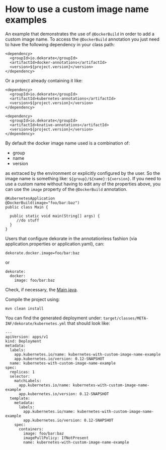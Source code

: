 # How to use a custom image name examples

An example that demonstrates the use of `@DockerBuild` in order to add a custom image name.
To access the `@DockerBuild` annotation you just need to have the following dependency in your
class path:

    <dependency>
      <groupId>io.dekorate</groupId>
      <artifactId>docker-annotations</artifactId>
      <version>${project.version}</version>
    </dependency>
    
Or a project already containing it like:


    <dependency>
      <groupId>io.dekorate</groupId>
      <artifactId>kubernetes-annotations</artifactId>
      <version>${project.version}</version>
    </dependency>
 
    <dependency>
      <groupId>io.dekorate</groupId>
      <artifactId>knative-annotations</artifactId>
      <version>${project.version}</version>
    </dependency>

By default the docker image name used is a combination of:

- group
- name 
- version

as extraced by the environment or explicitly configured by the user. So the image name is something like: `${group}/${name}:${version}`.
If you need to use a custom name without having to edit any of the properties above, you can use the `image` property of the `@DockerBuild` annotation.

```
@KubernetesApplication
@DockerBuild(image="foo/bar:baz")
public class Main {

  public static void main(String[] args) {
     //do stuff
  }
}
```

Users that configure dekorate in the annotationless fashion (via application.properties or application.yaml), can:

```
dekorate.docker.image=foo/bar:baz
```

or 

```
dekorate:
  docker:
    image: foo/bar:baz
```


Check, if necessary, the [Main.java](src/main/java/io/dekorate/examples/kubernetes/Main.java).

Compile the project using:

    mvn clean install
    
You can find the generated deployment under: `target/classes/META-INF/dekorate/kubernetes.yml` that should look like:

```---
---
apiVersion: apps/v1
kind: Deployment
metadata:
  labels:
    app.kubernetes.io/name: kubernetes-with-custom-image-name-example
    app.kubernetes.io/version: 0.12-SNAPSHOT
  name: kubernetes-with-custom-image-name-example
spec:
  replicas: 1
  selector:
    matchLabels:
      app.kubernetes.io/name: kubernetes-with-custom-image-name-example
      app.kubernetes.io/version: 0.12-SNAPSHOT
  template:
    metadata:
      labels:
        app.kubernetes.io/name: kubernetes-with-custom-image-name-example
        app.kubernetes.io/version: 0.12-SNAPSHOT
    spec:
      containers:
        image: foo/bar:baz
        imagePullPolicy: IfNotPresent
        name: kubernetes-with-custom-image-name-example

```


